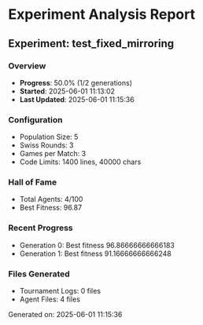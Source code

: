 # Experiment Analysis Report

## Experiment: test_fixed_mirroring

### Overview
- **Progress**: 50.0% (1/2 generations)
- **Started**: 2025-06-01 11:13:02
- **Last Updated**: 2025-06-01 11:15:36

### Configuration
- Population Size: 5
- Swiss Rounds: 3
- Games per Match: 3
- Code Limits: 1400 lines, 40000 chars

### Hall of Fame
- Total Agents: 4/100
- Best Fitness: 96.87

### Recent Progress
- Generation 0: Best fitness 96.86666666666183
- Generation 1: Best fitness 91.16666666666248

### Files Generated
- Tournament Logs: 0 files
- Agent Files: 4 files

Generated on: 2025-06-01 11:15:36
